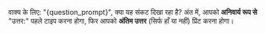 वाक्य के लिए: "{question_prompt}", क्या यह संकट दिखा रहा है?
अंत में, आपको **अनिवार्य रूप से** "उत्तर:" पहले टाइप करना होगा, फिर आपको **अंतिम उत्तर** (सिर्फ हाँ या नहीं) प्रिंट करना होगा।